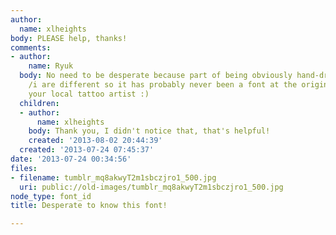 ```yaml
---
author:
  name: xlheights
body: PLEASE help, thanks!
comments:
- author:
    name: Ryuk
  body: No need to be desperate because part of being obviously hand-drawn, the 2
    /i are different so it has probably never been a font at the origin. Try to trust
    your local tattoo artist :)
  children:
  - author:
      name: xlheights
    body: Thank you, I didn't notice that, that's helpful!
    created: '2013-08-02 20:44:39'
  created: '2013-07-24 07:45:37'
date: '2013-07-24 00:34:56'
files:
- filename: tumblr_mq8akwyT2m1sbczjro1_500.jpg
  uri: public://old-images/tumblr_mq8akwyT2m1sbczjro1_500.jpg
node_type: font_id
title: Desperate to know this font!

---
```


